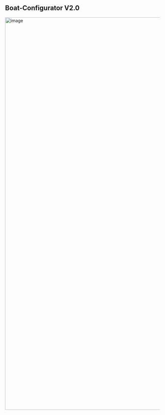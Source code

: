 ## Boat-Configurator V2.0

<img width="1277" alt="image" src="https://github.com/user-attachments/assets/d40a7911-b716-4136-a9d2-4e7126ab1a77">
